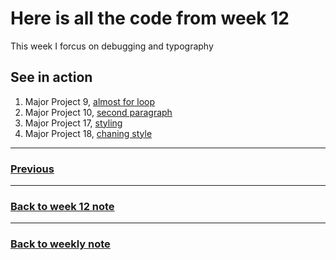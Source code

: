 # Here is all the code from week 12

This week I forcus on debugging and typography

## See in action
1. Major Project 9, [almost for loop](https://napasornc.github.io/c0dew0rd/processing/week12/MajorProjectFlocking9/)
2. Major Project 10, [second paragraph](https://napasornc.github.io/c0dew0rd/processing/week12/MajorProjectFlocking10/)
3. Major Project 17, [styling](https://napasornc.github.io/c0dew0rd/processing/week12/MajorProjectFlocking17/)
4. Major Project 18, [chaning style](https://napasornc.github.io/c0dew0rd/processing/week12/MajorProjectFlocking18/)

---------------------------------------------------
### [Previous](https://github.com/napasornc/c0dew0rd/tree/master/processing/week11)  

--------------------------------------------------
### [Back to week 12 note](https://github.com/napasornc/c0dew0rd/tree/master/week%2012)

--------------------------------------------------
### [Back to weekly note](https://napasornc.github.io/c0dew0rd/)
